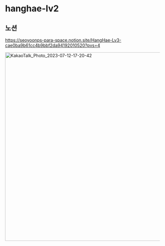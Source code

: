 # hanghae-lv2


## 노션
https://seoyoonps-para-space.notion.site/HangHae-Lv3-cae0ba9b61cc4b9bbf2da94192010520?pvs=4

<img width="612" alt="KakaoTalk_Photo_2023-07-12-17-20-42" src="https://github.com/codegyeon/hanghae-Lv3/assets/99954094/5182817b-bac4-41d0-a5a4-4183ffacca61">

